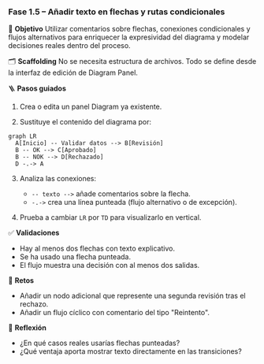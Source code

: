 ### Fase 1.5 – Añadir texto en flechas y rutas condicionales

🎯 **Objetivo**
Utilizar comentarios sobre flechas, conexiones condicionales y flujos alternativos para enriquecer la expresividad del diagrama y modelar decisiones reales dentro del proceso.

🗂️ **Scaffolding**
No se necesita estructura de archivos. Todo se define desde la interfaz de edición de Diagram Panel.

🪜 **Pasos guiados**

1. Crea o edita un panel Diagram ya existente.

2. Sustituye el contenido del diagrama por:

```mermaid
graph LR
  A[Inicio] -- Validar datos --> B[Revisión]
  B -- OK --> C[Aprobado]
  B -- NOK --> D[Rechazado]
  D -.-> A
```

3. Analiza las conexiones:

   * `-- texto -->` añade comentarios sobre la flecha.
   * `-.->` crea una línea punteada (flujo alternativo o de excepción).

4. Prueba a cambiar `LR` por `TD` para visualizarlo en vertical.

✅ **Validaciones**

* Hay al menos dos flechas con texto explicativo.
* Se ha usado una flecha punteada.
* El flujo muestra una decisión con al menos dos salidas.

🎯 **Retos**

* Añadir un nodo adicional que represente una segunda revisión tras el rechazo.
* Añadir un flujo cíclico con comentario del tipo "Reintento".

💬 **Reflexión**

* ¿En qué casos reales usarías flechas punteadas?
* ¿Qué ventaja aporta mostrar texto directamente en las transiciones?
